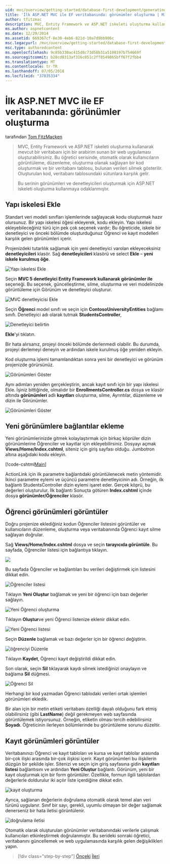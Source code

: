 ```yaml
---
uid: mvc/overview/getting-started/database-first-development/generating-views
title: 'İlk ASP.NET MVC ile EF veritabanında: görünümler oluşturma | Microsoft Docs'
author: tfitzmac
description: MVC, Entity Framework ve ASP.NET iskeleti oluşturma kullanarak mevcut bir veritabanı için bir arabirim sunan bir web uygulaması oluşturabilirsiniz. Bu öğretici seri...
ms.author: aspnetcontent
ms.date: 12/29/2014
ms.assetid: 669367cf-8e30-4eb6-821d-10a7d9bb906c
msc.legacyurl: /mvc/overview/getting-started/database-first-development/generating-views
msc.type: authoredcontent
ms.openlocfilehash: 9c85b330ac415d8c73d58b31a5108197b754669f
ms.sourcegitcommit: b28cd0313af316c051c2ff8549865bff67f2fbb4
ms.translationtype: MT
ms.contentlocale: tr-TR
ms.lasthandoff: 07/05/2018
ms.locfileid: "37835334"
---
```

<a name="ef-database-first-with-aspnet-mvc-generating-views"></a>İlk ASP.NET MVC ile EF veritabanında: görünümler oluşturma
====================
tarafından [Tom FitzMacken](https://github.com/tfitzmac)

> MVC, Entity Framework ve ASP.NET iskeleti oluşturma kullanarak mevcut bir veritabanı için bir arabirim sunan bir web uygulaması oluşturabilirsiniz. Bu öğretici serisinde, otomatik olarak kullanıcıların görüntüleme, düzenleme, oluşturma olanak sağlayan bir kod oluşturmak ve bir veritabanı tablosu, bulunan verileri silmek gösterilir. Oluşturulan kod, veritabanı tablosundaki sütunlara karşılık gelir.
> 
> Bu serinin görünümleri ve denetleyicileri oluşturmak için ASP.NET iskeleti oluşturma kullanmaya odaklanmıştır.


## <a name="add-scaffold"></a>Yapı iskelesi Ekle

Standart veri modeli sınıfları işlemlerinde sağlayacak kodu oluşturmak hazır olursunuz. Bir yapı iskelesi öğesi ekleyerek, kodu ekleyin. Yapı iskelesi ekleyebileceğiniz türü için pek çok seçenek vardır; Bu öğreticide, iskele bir denetleyici ve önceki bölümde oluşturduğunuz Öğrenci ve kayıt modelleri karşılık gelen görünümleri içerir.

Projenizdeki tutarlılık sağlamak için yeni denetleyici varolan ekleyeceksiniz **denetleyicileri** klasör. Sağ **denetleyicileri** klasörü ve select **Ekle** – **yeni iskele kurulmuş öğe**.

![Yapı iskelesi Ekle](generating-views/_static/image1.png)

Seçin **MVC 5 denetleyici Entity Framework kullanarak görünümler ile** seçeneği. Bu seçenek, güncelleştirme, silme, oluşturma ve veri modelinizde görüntüleme için Görünüm ve denetleyici oluşturur.

![MVC denetleyicisi Ekle](generating-views/_static/image2.png)

Seçin **Öğrenci** model sınıfı ve seçin için **ContosoUniversityEntities** bağlamı sınıfı. Denetleyici adı olarak tutmak **StudentsController**,

![Denetleyici belirtin](generating-views/_static/image3.png)

**Ekle**'yi tıklatın.

Bir hata alırsanız, projeyi önceki bölümde derlenmedi olabilir. Bu durumda, projeyi derlemeyi deneyin ve ardından iskele kurulmuş öğe yeniden ekleyin.

Kod oluşturma işlemi tamamlandıktan sonra yeni bir denetleyici ve görünüm projenizde görürsünüz.

![Görünümleri Göster](generating-views/_static/image4.png)

Aynı adımları yeniden gerçekleştirin, ancak kayıt sınıfı için bir yapı iskelesi Ekle. İşiniz bittiğinde, olmalıdır bir **EnrollmentsController.cs** dosya ve klasör altında **görünümleri** adlı **kayıtları** oluşturma, silme, Ayrıntılar, düzenleme ve dizin ile Görünümler.

![Görünümleri Göster](generating-views/_static/image5.png)

## <a name="add-links-to-new-views"></a>Yeni görünümlere bağlantılar ekleme

Yeni görünümlerinizde gitmek kolaylaştırmak için birkaç köprüler dizin görünümlerine Öğrenciler ve kayıtlar için ekleyebilirsiniz. Dosyayı açmak **Views/Home/Index.cshtml**, siteniz için giriş sayfası olduğu. Jumbotron altına aşağıdaki kodu ekleyin.

[!code-cshtml[Main](generating-views/samples/sample1.cshtml)]

ActionLink için ilk parametre bağlantıdaki görüntülenecek metin yöntemidir. İkinci parametre eylemi ve üçüncü parametre denetleyicinin adı. Örneğin, ilk bağlantı StudentsController dizin eylemi işaret eder. Gerçek köprü, bu değerleri oluşturulur. İlk bağlantı Sonuçta götüren **Index.cshtml** içinde dosya **görünümler/Öğrenciler** klasör.

## <a name="display-student-views"></a>Öğrenci görünümleri görüntüler

Doğru projenize eklediğiniz kodun Öğrenciler listesini görüntüler ve kullanıcıların düzenleme, oluşturma veya veritabanında Öğrenci kayıt silme sağlayan doğrular.

Sağ **Views/Home/Index.cshtml** dosya ve seçin **tarayıcıda görüntüle**. Bu sayfada, Öğrenciler listesi için bağlantıya tıklayın.

![](generating-views/_static/image6.png)

Bu sayfada Öğrenciler ve bağlantıları bu verileri değiştirmek için listesini dikkat edin.

![Öğrenciler listesi](generating-views/_static/image7.png)

Tıklayın **Yeni Oluştur** bağlamak ve yeni bir öğrenci için bazı değerler sağlayın.

![Yeni Öğrenci oluşturma](generating-views/_static/image8.png)

Tıklayın **Oluştur**ve yeni Öğrenci listenize eklenir dikkat edin.

![Yeni Öğrenci listesi](generating-views/_static/image9.png)

Seçin **Düzenle** bağlamak ve bazı değerler için bir öğrenci değiştirin.

![öğrenciyi Düzenle](generating-views/_static/image10.png)

Tıklayın **Kaydet**, Öğrenci kayıt değiştirildi dikkat edin.

Son olarak, seçin **Sil** tıklayarak kaydı silmek istediğinizi onaylayın ve bağlama **Sil** düğmesi.

![Öğrenci Sil](generating-views/_static/image11.png)

Herhangi bir kod yazmadan Öğrenci tablodaki verileri ortak işlemleri görünümleri ekledik.

Bir alan için bir metin etiketi veritabanı özelliği dayalı olduğunu fark etmiş olabilirsiniz (gibi **LastName**) değil gerekmeyen web sayfasında görüntülemek istiyorsunuz. Örneğin, etiketin olması tercih edebilirsiniz **Soyadı**. Öğreticinin ilerleyen bölümlerinde bu görüntüleme sorunu düzeltir.

## <a name="display-enrollment-views"></a>Kayıt görünümleri görüntüler

Veritabanınızı Öğrenci ve kayıt tabloları ve kursa ve kayıt tablolar arasında bir-çok ilişki arasında bir-çok ilişkisi içerir. Kayıt görünümleri bu ilişkilerin düzgün bir şekilde işler. Sitenizi ve seçin için giriş sayfasına gidin **kayıtları listesi** bağlantısını ve ardından **Yeni Oluştur** bağlantı. Görünüm, yeni bir kayıt oluşturmak için bir form görüntüler. Özellikle, formun ilgili tablolardan değerlerle doldurulur iki açılır liste içerdiğine dikkat edin.

![kayıt oluşturma](generating-views/_static/image12.png)

Ayrıca, sağlanan değerlerin doğrulama otomatik olarak temel alan veri türünü uygulanır. Sınıf bir sayı, gerekli, uyumlu olmayan bir değer sağlamak denerseniz bir hata iletisi görüntülenir.

![doğrulama iletisi](generating-views/_static/image13.png)

Otomatik olarak oluşturulan görünümler veritabanındaki verilerle çalışmak kullanıcıları etkinleştirmek doğrulanmıştır. Bu serideki sonraki öğretici, veritabanını güncellemek ve web uygulamasında karşılık gelen değişiklikleri yapın.

> [!div class="step-by-step"]
> [Önceki](creating-the-web-application.md)
> [İleri](changing-the-database.md)
